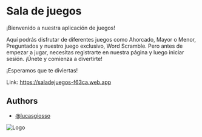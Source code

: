 
# Sala de juegos


¡Bienvenido a nuestra aplicación de juegos!

Aquí podrás disfrutar de diferentes juegos como Ahorcado, Mayor o Menor, Preguntados y nuestro juego exclusivo, Word Scramble. Pero antes de empezar a jugar, necesitas registrarte en nuestra página y luego iniciar sesión. ¡Únete y comienza a divertirte!

¡Esperamos que te diviertas!

Link: https://saladejuegos-f63ca.web.app


## Authors

- [@lucasgiosso](https://www.github.com/lucasgiosso)

![Logo](https://firebasestorage.googleapis.com/v0/b/saladejuegos-f63ca.appspot.com/o/Dise%C3%B1o%20sin%20t%C3%ADtulo.png?alt=media&token=662c58ce-0701-44ab-9521-9d97b08d15f8)

